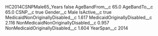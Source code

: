 <?xml version="1.0" encoding="UTF-8"?>
<CustomMetadata xmlns="http://soap.sforce.com/2006/04/metadata" xmlns:xsi="http://www.w3.org/2001/XMLSchema-instance" xmlns:xsd="http://www.w3.org/2001/XMLSchema">
    <label>HC2014CSNPMale65_Years</label>
    <protected>false</protected>
    <values>
        <field>AgeBandFrom__c</field>
        <value xsi:type="xsd:double">65.0</value>
    </values>
    <values>
        <field>AgeBandTo__c</field>
        <value xsi:type="xsd:double">65.0</value>
    </values>
    <values>
        <field>CSNP__c</field>
        <value xsi:type="xsd:boolean">true</value>
    </values>
    <values>
        <field>Gender__c</field>
        <value xsi:type="xsd:string">Male</value>
    </values>
    <values>
        <field>IsActive__c</field>
        <value xsi:type="xsd:boolean">true</value>
    </values>
    <values>
        <field>MedicaidNonOriginallyDisabled__c</field>
        <value xsi:type="xsd:double">1.617</value>
    </values>
    <values>
        <field>MedicaidOriginallyDisabled__c</field>
        <value xsi:type="xsd:double">2.116</value>
    </values>
    <values>
        <field>NonMedicaidNonOriginallyDisabled__c</field>
        <value xsi:type="xsd:double">0.957</value>
    </values>
    <values>
        <field>NonMedicaidOriginallyDisabled__c</field>
        <value xsi:type="xsd:double">1.604</value>
    </values>
    <values>
        <field>YearSpan__c</field>
        <value xsi:type="xsd:string">2014</value>
    </values>
</CustomMetadata>
